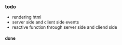### todo
* rendering html
* server side and client side events
* reactive function through server side and cliend side

#### done


